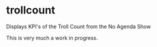 # trollcount
Displays KPI's of the Troll Count from the No Agenda Show

This is very much a work in progress.
